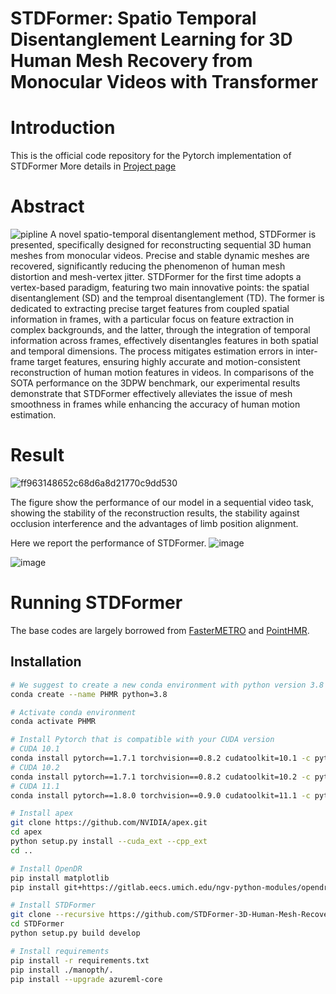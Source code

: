 # STDFormer: Spatio Temporal Disentanglement Learning for 3D Human Mesh Recovery from Monocular Videos with Transformer

# Introduction
This is the official code repository for the Pytorch implementation of STDFormer
More details in [Project page](https://2573545674.wixsite.com/stdformer)
# Abstract
![pipline](https://github.com/STDFormer-3D-Human-Mesh-Recovery/STDFormer/assets/121299261/35d7707b-54f1-499f-8f44-c5b6300f6012)
A novel spatio-temporal disentanglement method, STDFormer is presented, specifically designed for reconstructing sequential 3D human meshes from monocular videos. Precise and stable dynamic meshes are recovered, significantly reducing the phenomenon of human mesh distortion and mesh-vertex jitter. STDFormer for the first time adopts a vertex-based paradigm, featuring two main innovative points: the spatial disentanglement (SD) and the temproal disentanglement (TD). The former is dedicated to extracting precise target features from coupled spatial information in frames, with a particular focus on feature extraction in complex backgrounds, and the latter, through the integration of temporal information across frames, effectively disentangles features in both spatial and temporal dimensions. The process mitigates estimation errors in inter-frame target features, ensuring highly accurate and motion-consistent reconstruction of human motion features in videos.  In comparisons of the SOTA
performance on the 3DPW benchmark, our experimental results
demonstrate that STDFormer effectively alleviates the issue
of mesh smoothness in frames while enhancing the accuracy of human motion estimation.

# Result

![ff963148652c68d6a8d21770c9dd530](https://github.com/STDFormer-3D-Human-Mesh-Recovery/STDFormer/assets/121299261/49424b81-0b5f-45ca-8aec-f4323f5a6e83)

The figure show the performance of our model in a sequential video task, showing the stability of the reconstruction results, the stability against occlusion interference and the advantages of limb position alignment.

Here we report the performance of STDFormer.
![image](https://github.com/STDFormer-3D-Human-Mesh-Recovery/STDFormer/assets/121299261/2cbeabbb-4f5a-45cb-bd1d-3a01b3a13cb9)

![image](https://github.com/STDFormer-3D-Human-Mesh-Recovery/STDFormer/assets/121299261/87e25816-fcde-41be-a033-162b96292b86)

# Running STDFormer
The base codes are largely borrowed from [FasterMETRO](https://github.com/postech-ami/FastMETRO) and [PointHMR](https://github.com/DCVL-3D/PointHMR_release).
## Installation
```bash
# We suggest to create a new conda environment with python version 3.8
conda create --name PHMR python=3.8

# Activate conda environment
conda activate PHMR

# Install Pytorch that is compatible with your CUDA version
# CUDA 10.1
conda install pytorch==1.7.1 torchvision==0.8.2 cudatoolkit=10.1 -c pytorch
# CUDA 10.2
conda install pytorch==1.7.1 torchvision==0.8.2 cudatoolkit=10.2 -c pytorch
# CUDA 11.1
conda install pytorch==1.8.0 torchvision==0.9.0 cudatoolkit=11.1 -c pytorch -c conda-forge

# Install apex
git clone https://github.com/NVIDIA/apex.git
cd apex
python setup.py install --cuda_ext --cpp_ext
cd ..

# Install OpenDR
pip install matplotlib
pip install git+https://gitlab.eecs.umich.edu/ngv-python-modules/opendr.git

# Install STDFormer
git clone --recursive https://github.com/STDFormer-3D-Human-Mesh-Recovery/STDFormer.git
cd STDFormer
python setup.py build develop

# Install requirements
pip install -r requirements.txt
pip install ./manopth/.
pip install --upgrade azureml-core


```

